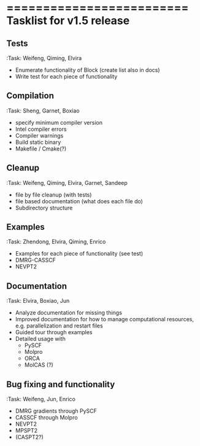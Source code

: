 =========================
Tasklist for v1.5 release
=========================

Tests
-----
:Task: Weifeng, Qiming, Elvira
- Enumerate functionality of Block (create list also in docs)
- Write test for each piece of functionality

Compilation
-----------
:Task: Sheng, Garnet, Boxiao
- specify minimum compiler version
- Intel compiler errors
- Compiler warnings 
- Build static binary
- Makefile / Cmake(?)

Cleanup
-------
:Task: Weifeng, Qiming, Elvira, Garnet, Sandeep
- file by file cleanup (with tests)
- file based documentation (what does each file do)
- Subdirectory structure

Examples
--------
:Task: Zhendong, Elvira, Qiming, Enrico
- Examples for each piece of functionality (see test)
- DMRG-CASSCF
- NEVPT2

Documentation
-------------
:Task: Elvira, Boxiao, Jun
- Analyze documentation for missing things
- Improved documentation for how to manage computational resources, e.g. parallelization
  and restart files
- Guided tour through examples
- Detailed usage with
  - PySCF
  - Molpro
  - ORCA
  - MolCAS (?)

Bug fixing and functionality
----------------------------
:Task: Weifeng, Jun, Enrico
- DMRG gradients through PySCF
- CASSCF through Molpro
- NEVPT2
- MPSPT2
- (CASPT2?)